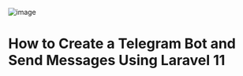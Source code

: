 ![image](https://github.com/user-attachments/assets/e00cf39c-5525-4048-821a-ae73f46160bc)

# How to Create a Telegram Bot and Send Messages Using Laravel 11

